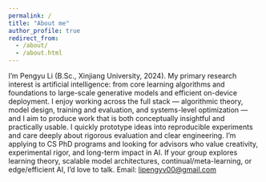 ```yaml
---
permalink: /
title: "About me"
author_profile: true
redirect_from: 
  - /about/
  - /about.html
---
```


I’m Pengyu Li (B.Sc., Xinjiang University, 2024). My primary research interest is artificial intelligence: from core learning algorithms and foundations to large-scale generative models and efficient on-device deployment. I enjoy working across the full stack — algorithmic theory, model design, training and evaluation, and systems-level optimization — and I aim to produce work that is both conceptually insightful and practically usable. I quickly prototype ideas into reproducible experiments and care deeply about rigorous evaluation and clear engineering. I’m applying to CS PhD programs and looking for advisors who value creativity, experimental rigor, and long-term impact in AI. If your group explores learning theory, scalable model architectures, continual/meta-learning, or edge/efficient AI, I’d love to talk. Email: lipengyv00@gmail.com
